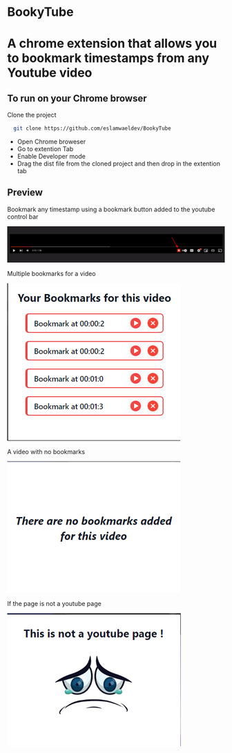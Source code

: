 # BookyTube


# A chrome extension that allows you to bookmark timestamps from any Youtube video

## To run on your Chrome browser


Clone the project

```bash
  git clone https://github.com/eslamwaeldev/BookyTube
```
- Open Chrome broweser
- Go to extention Tab
- Enable Developer mode
- Drag the dist file from the cloned project and then drop in the extention tab 

## Preview

Bookmark any timestamp using a bookmark button added to the youtube control bar

![bookmark Button](documentation/bookmarkBtn.png)

Multiple bookmarks for a  video

![Video Bookmarks](documentation/bookmarks.png)

A video with no bookmarks

![No Bookmarks](documentation/noBookmarks.png)

If the page is not a youtube page

![Not a Youtube page](documentation/notYoutube.png)






